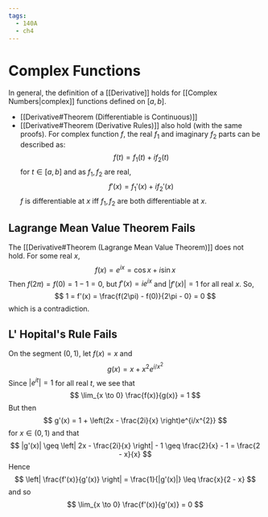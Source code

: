 ```yaml
---
tags:
  - 140A
  - ch4
---
```

# Complex Functions
In general, the definition of a [[Derivative]] holds for [[Complex Numbers|complex]] functions defined on $[a,b]$.
- [[Derivative#Theorem (Differentiable is Continuous)]]
- [[Derivative#Theorem (Derivative Rules)]]
also hold (with the same proofs). For complex function $f$, the real $f_1$ and imaginary $f_{2}$ parts can be described as:
$$
f(t) = f_{1}(t) + if_{2}(t)
$$
for $t \in [a, b]$ and as $f_{1}, f_{2}$ are real, 
$$
f'(x) = f_{1}'(x) + if_{2}'(x)
$$
$f$ is differentiable at $x$ iff $f_{1}, f_{2}$ are both differentiable at $x$. 
## Lagrange Mean Value Theorem Fails
The [[Derivative#Theorem (Lagrange Mean Value Theorem)]] does not hold. For some real $x$, 
$$
f(x) = e^{ix} = \cos x + i \sin x 
$$
Then $f(2\pi) = f(0) = 1 - 1 = 0$, but $f'(x) = ie^{ix}$ and $|f'(x)| = 1$ for all real $x$. So, 
$$
1 = f'(x) = \frac{f(2\pi) - f(0)}{2\pi - 0} = 0
$$
which is a contradiction. 

## L' Hopital's Rule Fails
On the segment $(0, 1)$, let $f(x) = x$ and
$$
g(x) = x + x^{2}e^{i/x^{2}}
$$
Since $|e^{it}| = 1$ for all real $t$, we see that 
$$
\lim_{x \to 0} \frac{f(x)}{g(x)} = 1
$$
But then 
$$
g'(x) = 1 + \left(2x - \frac{2i}{x} \right)e^{i/x^{2}}
$$
for $x \in (0, 1)$ and that 
$$
|g'(x)| \geq \left| 2x - \frac{2i}{x} \right| - 1 \geq \frac{2}{x} - 1 = \frac{2 - x}{x}
$$
Hence 
$$
\left| \frac{f'(x)}{g'(x)} \right| = \frac{1}{|g'(x)|} \leq \frac{x}{2 - x}
$$
and so 
$$
\lim_{x \to 0} \frac{f'(x)}{g'(x)} = 0
$$
